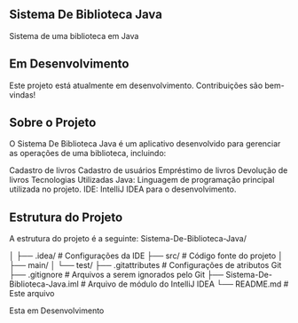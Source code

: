 ## Sistema De Biblioteca Java
Sistema de uma biblioteca em Java

## Em Desenvolvimento
Este projeto está atualmente em desenvolvimento. Contribuições são bem-vindas!

## Sobre o Projeto
O Sistema De Biblioteca Java é um aplicativo desenvolvido para gerenciar as operações de uma biblioteca, incluindo:

Cadastro de livros
Cadastro de usuários
Empréstimo de livros
Devolução de livros
Tecnologias Utilizadas
Java: Linguagem de programação principal utilizada no projeto.
IDE: IntelliJ IDEA para o desenvolvimento.

## Estrutura do Projeto
A estrutura do projeto é a seguinte:
Sistema-De-Biblioteca-Java/
<p>│
├── .idea/                   # Configurações da IDE
├── src/                     # Código fonte do projeto
│   ├── main/
│   └── test/
├── .gitattributes           # Configurações de atributos Git
├── .gitignore               # Arquivos a serem ignorados pelo Git
├── Sistema-De-Biblioteca-Java.iml   # Arquivo de módulo do IntelliJ IDEA
└── README.md                # Este arquivo
<p>
Esta em Desenvolvimento
